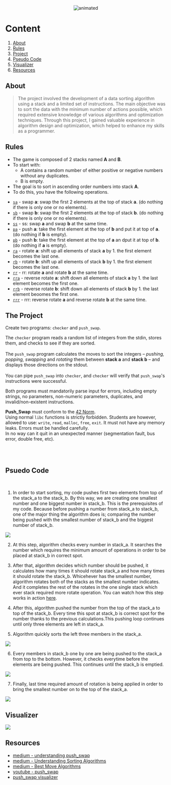 <div align="center">
  <img src="https://media.giphy.com/media/nbB1CV1fazlGo/giphy.gif" alt="animated" />
</div>

# Content

1. [About](#about)
2. [Rules](#rules)
3. [Project](#the-project)
4. [Pseudo Code](#psuedo-code)
5. [Visualizer](#visualizer)
6. [Resources](#resources)

## About

> The project involved the development of a data sorting algorithm using a stack and a limited set of instructions. The main objective was to sort the data with the minimum number of actions possible, which required extensive knowledge of various algorithms and optimization techniques. Through this project, I gained valuable experience in algorithm design and optimization, which helped to enhance my skills as a programmer.


## Rules

- The game is composed of 2 stacks named __A__ and __B__.
- To start with:
	- A contains a random number of either positive or negative numbers without any duplicates.
	- B is empty.
- The goal is to sort in ascending order numbers into stack __A__.
- To do this, you have the following operations.

* [`sa`](ft_opt1.c) - swap __a__: swap the first 2 elements at the top of stack __a__. (do nothing if there is only one or no elements).
* [`sb`](ft_opt1.c) - swap __b__: swap the first 2 elements at the top of stack __b__. (do nothing if there is only one or no elements).
* [`ss`](ft_opt1.c) - ss: swap __a__ and swap __b__ at the same time.
* [`pa`](ft_opt1.c) - push __a__: take the first element at the top of __b__ and put it at top of __a__. (do nothing if __b__ is empty).
* [`pb`](ft_opt1.c) - push __b__: take the first element at the top of __a__ an dput it at top of __b__. (do nothing if __a__ is empty).
* [`ra`](ft_opt2.c) - rotate __a__: shift up all elements of stack __a__ by 1. the first element becomes the last one.
* [`rb`](ft_opt2.c) - rotate __b__: shift up all elements of stack __b__ by 1. the first element becomes the last one.
* [`rr`](ft_opt2.c) - rr: rotate __a__ and rotate __b__ at the same time.
* [`rra`](ft_opt3.c) - reverse rotate __a__: shift down all elements of stack __a__ by 1. the last element becomes the first one.
* [`rrb`](ft_opt3.c) - reverse rotate __b__: shift down all elements of stack __b__ by 1. the last element beoomes the first one.
* [`rrr`](ft_opt3.c) - rrr: reverse rotate __a__ and reverse rotate __b__ at the same time.

## The Project
Create two programs: ```checker``` and ```push_swap```. <br />

The ```checker``` program reads a random list of integers from the stdin, stores them, and checks to see
if they are sorted. <br />
<br />
The ```push_swap``` program calculates the moves to sort the integers – *pushing, popping, swapping* and *rotating* 
them between **stack a** and **stack b** – and displays those directions on the stdout. <br />
<br />
You can pipe ```push_swap``` into ```checker```, and ```checker``` will verify that ```push_swap```'s instructions were successful. 
<br />

Both programs must mandatorily parse input for errors, including empty strings, no parameters, 
non-numeric parameters, duplicates, and invalid/non-existent instructions.

**Push_Swap** must conform to the [42 Norm](https://cdn.intra.42.fr/pdf/pdf/960/norme.en.pdf). <br />
Using normal ```libc``` functions is strictly forbidden. Students are however, allowed to use: ```write```, ```read```, ```malloc```, ```free```, ```exit```. 
It must not have any memory leaks. Errors must be handled carefully. <br />
In no way can it quit in an unexpected manner (segmentation fault, bus error, double free, etc).

</br></br>

## Psuedo Code

</br>

1. In order to start sorting, my code pushes first two elements from top of the stack_a to the stack_b. By this way, we are creating one smallest number and one biggest number in stack_b. This is the prerequisites of my code. Because before pushing a number from stack_a to stack_b, one of the major thing the algorithm does is; comparing the number being pushed with the smallest number of stack_b and the biggest number of stack_b.

<img src="./images/first_two.png">

2. At this step, algorithm checks every number in stack_a. It searches the number which requires the minimum amount of operations in order to be placed at stack_b in correct spot.

3. After that, algorithm decides which number should be pushed, it calculates how many times it should rotate stack_a and how many times it should rotate the stack_b. Whicehever has the smallest number, algorithm rotates both of the stacks as the smallest number indicates. And it completes the rest of the rotates in the one single stack which ever stack required more rotate operation. You can watch how this step works in action [here](#visualizer).

4. After this, algorithm pushed the number from the top of the stack_a to top of the stack_b. Every time this spot at stack_b is correct spot for the number thanks to the previous calculations.This pushing loop continues until only three elements are left in stack_a. 

5. Algorithm quickly sorts the left three members in the stack_a.

<img src="./images/last_three.png">

6. Every members in stack_b one by one are being pushed to the stack_a from top to the bottom. However, it checks everytime before the elements are being pushed. This continues until the stack_b is emptied.

<img src="./images/emptied_b.png">

7. Finally, last time required amount of rotation is being applied in order to bring the smallest number on to the top of the stack_a.

<img src="./images/final.png">

</br>

## Visualizer

<img src="./images/push_swap_visualizer.gif">

</br>

## Resources

- [medium - understanding push_swap](https://medium.com/@jamierobertdawson/push-swap-the-least-amount-of-moves-with-two-stacks-d1e76a71789a)
- [medium - Understanding Sorting Algorithms](https://medium.com/jl-codes/understanding-sorting-algorithms-af6222995c8)
- [medium - Best Move Algorithms](https://medium.com/@ayogun/push-swap-c1f5d2d41e97)
- [youtube - push_swap](https://www.youtube.com/watch?v=7KW59UO55TQ)
- [push_swap visualizer](https://2g2uk.csb.app)
